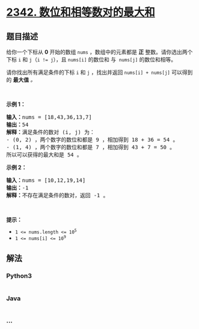 # [2342. 数位和相等数对的最大和](https://leetcode-cn.com/problems/max-sum-of-a-pair-with-equal-sum-of-digits)

## 题目描述

<!-- 这里写题目描述 -->

<p>给你一个下标从 <strong>0</strong> 开始的数组 <code>nums</code> ，数组中的元素都是 <strong>正</strong> 整数。请你选出两个下标 <code>i</code> 和 <code>j</code>（<code>i != j</code>），且 <code>nums[i]</code> 的数位和 与&nbsp; <code>nums[j]</code> 的数位和相等。</p>

<p>请你找出所有满足条件的下标 <code>i</code> 和 <code>j</code> ，找出并返回<em> </em><code>nums[i] + nums[j]</code><em> </em>可以得到的 <strong>最大值</strong> <em>。</em></p>

<p>&nbsp;</p>

<p><strong>示例 1：</strong></p>

<pre>
<strong>输入：</strong>nums = [18,43,36,13,7]
<strong>输出：</strong>54
<strong>解释：</strong>满足条件的数对 (i, j) 为：
- (0, 2) ，两个数字的数位和都是 9 ，相加得到 18 + 36 = 54 。
- (1, 4) ，两个数字的数位和都是 7 ，相加得到 43 + 7 = 50 。
所以可以获得的最大和是 54 。</pre>

<p><strong>示例 2：</strong></p>

<pre>
<strong>输入：</strong>nums = [10,12,19,14]
<strong>输出：</strong>-1
<strong>解释：</strong>不存在满足条件的数对，返回 -1 。
</pre>

<p>&nbsp;</p>

<p><strong>提示：</strong></p>

<ul>
	<li><code>1 &lt;= nums.length &lt;= 10<sup>5</sup></code></li>
	<li><code>1 &lt;= nums[i] &lt;= 10<sup>9</sup></code></li>
</ul>


## 解法

<!-- 这里可写通用的实现逻辑 -->

<!-- tabs:start -->

### **Python3**

<!-- 这里可写当前语言的特殊实现逻辑 -->

```python

```

### **Java**

<!-- 这里可写当前语言的特殊实现逻辑 -->

```java

```

### **...**

```

```

<!-- tabs:end -->
